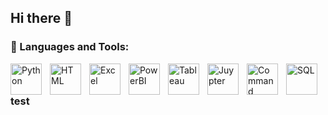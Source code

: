 ## Hi there 👋
                                                                                                                                   
### 🧰 Languages and Tools:

  <img align="left" alt="Python" width="50px" style="padding-right:10px;" src="https://cdn.jsdelivr.net/gh/devicons/devicon/icons/python/python-plain.svg" />
  <img align="left" alt="HTML" width="50px" style="padding-right:10px;" src="https://cdn.jsdelivr.net/gh/devicons/devicon/icons/html5/html5-plain.svg" />
  <img align="left" alt="Excel" width="50px" style="padding-right:10px;" src="https://img.icons8.com/?size=100&id=13654&format=png&color=000000" />
  <img align="left" alt="PowerBI" width="50px" style="padding-right:10px;" src="https://img.icons8.com/?size=100&id=Ny0t2MYrJ70p&format=png&color=000000" />
  <img align="left" alt="Tableau" width="50px" style="padding-right:10px;" src="https://img.icons8.com/?size=100&id=9Kvi1p1F0tUo&format=png&color=000000" />
  <img align="left" alt="Juypter" width="50px" style="padding-right:10px;" src="https://www.vectorlogo.zone/logos/jupyter/jupyter-icon.svg" />
  <img align="left" alt="Command" width="50px" style="padding-right:10px;" src="https://img.icons8.com/?size=100&id=19291&format=png&color=000000" />
  <img align="left" alt="SQL" width="50px" style="padding-right:10px;" src="https://img.icons8.com/?size=100&id=Lk9yC4HS5r3p&format=png&color=000000" />

### test

<!--

**Nick-Doan/Nick-Doan** is a ✨ _special_ ✨ repository because its `README.md` (this file) appears on your GitHub profile.

Here are some ideas to get you started:

- 🔭 I’m currently working on ...
- 🌱 I’m currently learning ...
- 👯 I’m looking to collaborate on ...
- 🤔 I’m looking for help with ...
- 💬 Ask me about ...
- 📫 How to reach me: ...
- 😄 Pronouns: ...
- ⚡ Fun fact: ...
-->
